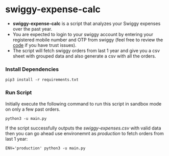 # swiggy-expense-calc

- __swiggy-expense-calc__ is a script that analyzes your Swiggy expenses over the past year.
- You are expected to login to your swiggy account by entering your registered mobile number and OTP from swiggy (feel free to review the [code](https://github.com/MrRobo24/swiggy-expense-calc/blob/main/swiggy.py) if you have trust issues).
- The script will fetch swiggy orders from last 1 year and give you a csv sheet with grouped data and also generate a csv with all the orders.

### Install Dependencies

```
pip3 install -r requirements.txt
```

### Run Script

Initially execute the following command to run this script in sandbox mode on only a few past orders.
```
python3 -u main.py
```

If the script successfully outputs the _swiggy-expenses.csv_ with valid data then you can go ahead use environemnt as _production_ to fetch orders from last 1 year:

```
ENV='production' python3 -u main.py
```
